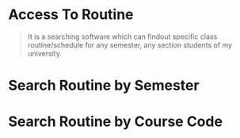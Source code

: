 # Access To Routine

> It is a searching software which can findout specific class routine/schedule for any semester, any section students of my university.
    

# Search Routine by Semester
# Search Routine by Course Code
